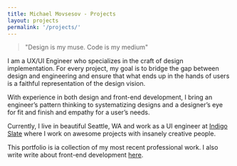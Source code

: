 ```yaml
---
title: Michael Movsesov - Projects
layout: projects
permalink: '/projects/'
---
```


>"Design is my muse. Code is my medium"

I am a UX/UI Engineer who specializes in the craft of design implementation. For every project,  my goal is to  bridge the gap between design and engineering and ensure that what ends up in the hands of users is a faithful representation of the design vision.


With experience in both design and front-end development, I bring an engineer’s pattern thinking to systematizing designs and a designer’s eye for fit and finish and empathy for a user’s needs.


Currently, I live in beautiful Seattle, WA and work as a UI engineer at <a href="https://indigoslate.com/" target="_blank">Indigo Slate</a> where I work on awesome projects with insanely creative people.


This portfolio is ia collection of my most recent professional work. I also write write about front-end development <a href="/" target="_blank">here</a>.


